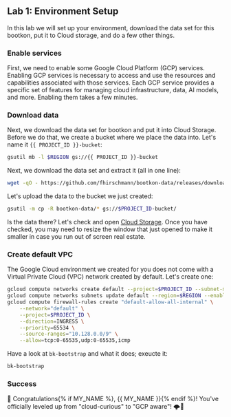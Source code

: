 ## Lab 1: Environment Setup

<walkthrough-tutorial-duration duration="30"></walkthrough-tutorial-duration>
<walkthrough-tutorial-difficulty difficulty="1"></walkthrough-tutorial-difficulty>
<bootkon-cloud-shell-note/>

In this lab we will set up your environment, download the data set for this bootkon, put it to Cloud storage,
and do a few other things.

### Enable services

First, we need to enable some Google Cloud Platform (GCP) services. Enabling GCP services is necessary to access and use the resources and capabilities associated with those services. Each GCP service provides a specific set of features for managing cloud infrastructure, data, AI models, and more. Enabling them takes a few minutes.

<walkthrough-enable-apis apis=
  "storage-component.googleapis.com,
  notebooks.googleapis.com,
  serviceusage.googleapis.com,
  cloudresourcemanager.googleapis.com,
  pubsub.googleapis.com,
  compute.googleapis.com,
  metastore.googleapis.com,
  datacatalog.googleapis.com,
  bigquery.googleapis.com,
  dataplex.googleapis.com,
  datalineage.googleapis.com,
  dataform.googleapis.com,
  dataproc.googleapis.com,
  bigqueryconnection.googleapis.com,
  aiplatform.googleapis.com,
  artifactregistry.googleapis.com">
</walkthrough-enable-apis>

### Download data

Next, we download the data set for bootkon and put it into Cloud Storage. Before we do that, we create
a bucket where we place the data into. Let's name it ``{{ PROJECT_ID }}-bucket``:
```bash
gsutil mb -l $REGION gs://{{ PROJECT_ID }}-bucket
```

Next, we download the data set and extract it (all in one line):
```bash
wget -qO - https://github.com/fhirschmann/bootkon-data/releases/download/v1.5/data.tar.gz | tar xvzf -
```

Let's upload the data to the bucket we just created:
```bash
gsutil -m cp -R bootkon-data/* gs://$PROJECT_ID-bucket/
```

Is the data there? Let's check and open [Cloud Storage](https://console.cloud.google.com/storage/browser/astute-ace-336608-bucket). Once you have checked, you may need to resize the window that just opened
to make it smaller in case you run out of screen real estate.

### Create default VPC

The Google Cloud environment we created for you does not come with a Virtual Private Cloud (VPC) network
created by default. Let's create one:

```bash
gcloud compute networks create default --project=$PROJECT_ID --subnet-mode=auto --bgp-routing-mode="regional"
gcloud compute networks subnets update default --region=$REGION --enable-private-ip-google-access
gcloud compute firewall-rules create "default-allow-all-internal" \
    --network="default" \
    --project=$PROJECT_ID \
    --direction=INGRESS \
    --priority=65534 \
    --source-ranges="10.128.0.0/9" \
    --allow=tcp:0-65535,udp:0-65535,icmp
```

Have a look at <walkthrough-editor-open-file filePath=".scripts/bk-bootstrap">`bk-bootstrap`</walkthrough-editor-open-file> and what it does; exeucte it:
```bash
bk-bootstrap
```

<walkthrough-spotlight-pointer locator="semantic({tab 'Gemini Code Assist'})"></walkthrough-spotlight-pointer>

### Success

🎉 Congratulations{% if MY_NAME %}, {{ MY_NAME }}{% endif %}! You've officially leveled up from "cloud-curious" to "GCP aware"! 🌩️🚀

